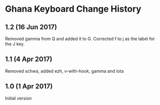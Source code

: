 Ghana Keyboard Change History
===============================
1.2 (16 Jun 2017)
-----------------
Removed gamma from Q and added it to G. Corrected f to j as the label for the J key.

1.1 (4 Apr 2017)
-----------------
Removed schwa, added ezh, v-with-hook, gamma and iota

1.0 (1 Apr 2017)
-----------------
Initial version
